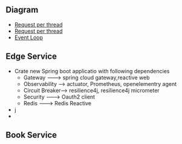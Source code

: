 ## Diagram
- [Request per thread](/thread-per-req.jpg)
- [Request per thread](/ms-spring-cloud-gateway.jpg)
- [Event Loop](/event-loop.jpg)

## Edge Service
- Crate new Spring boot applicatio with following dependencies
  - Gateway ---> spring cloud gateway,reactive web
  - Observability --> actuator, Prometheus, openelementry agent
  - Circuit Breaker--> resilience4j, resilience4j micrometer
  - Security ---> Oauth2 client 
  - Redis ---> Redis Reactive
- j
- 
## Book Service
